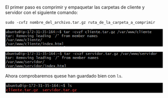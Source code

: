 El primer paso es comprimir y empaquetar las carpetas de cliente y servidor con el siguiente comando:

`sudo -cvfz nombre_del_archivo.tar.gz ruta_de_la_carpeta_a_comprimir`

![](awsImages6/aws-tar-cliente.png)

![](awsImages6/aws-tar-servidor.png)

Ahora comprobaremos quese han guardado bien con `ls`.

![](awsImages6/aws-tar-comprobar.png)
